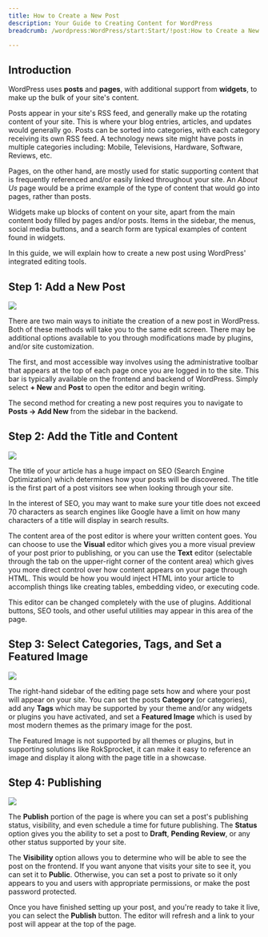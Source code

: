 ```yaml
---
title: How to Create a New Post
description: Your Guide to Creating Content for WordPress
breadcrumb: /wordpress:WordPress/start:Start/!post:How to Create a New Post

---
```


Introduction
-----

WordPress uses **posts** and **pages**, with additional support from **widgets**, to make up the bulk of your site's content. 

Posts appear in your site's RSS feed, and generally make up the rotating content of your site. This is where your blog entries, articles, and updates would generally go. Posts can be sorted into categories, with each category receiving its own RSS feed. A technology news site might have posts in multiple categories including: Mobile, Televisions, Hardware, Software, Reviews, etc. 

Pages, on the other hand, are mostly used for static supporting content that is frequently referenced and/or easily linked throughout your site. An *About Us* page would be a prime example of the type of content that would go into pages, rather than posts.

Widgets make up blocks of content on your site, apart from the main content body filled by pages and/or posts. Items in the sidebar, the menus, social media buttons, and a search form are typical examples of content found in widgets.

In this guide, we will explain how to create a new post using WordPress' integrated editing tools.

Step 1: Add a New Post
-----

![][post]

There are two main ways to initiate the creation of a new post in WordPress. Both of these methods will take you to the same edit screen. There may be additional options available to you through modifications made by plugins, and/or site customization.

The first, and most accessible way involves using the administrative toolbar that appears at the top of each page once you are logged in to the site. This bar is typically available on the frontend and backend of WordPress. Simply select **+ New** and **Post** to open the editor and begin writing.

The second method for creating a new post requires you to navigate to **Posts -> Add New** from the sidebar in the backend.

Step 2: Add the Title and Content
-----

![][post2]

The title of your article has a huge impact on SEO (Search Engine Optimization) which determines how your posts will be discovered. The title is the first part of a post visitors see when looking through your site. 

In the interest of SEO, you may want to make sure your title does not exceed 70 characters as search engines like Google have a limit on how many characters of a title will display in search results.

The content area of the post editor is where your written content goes. You can choose to use the **Visual** editor which gives you a more visual preview of your post prior to publishing, or you can use the **Text** editor (selectable through the tab on the upper-right corner of the content area) which gives you more direct control over how content appears on your page through HTML. This would be how you would inject HTML into your article to accomplish things like creating tables, embedding video, or executing code.

This editor can be changed completely with the use of plugins. Additional buttons, SEO tools, and other useful utilities may appear in this area of the page.

Step 3: Select Categories, Tags, and Set a Featured Image
-----

![][post3]

The right-hand sidebar of the editing page sets how and where your post will appear on your site. You can set the posts **Category** (or categories), add any **Tags** which may be supported by your theme and/or any widgets or plugins you have activated, and set a **Featured Image** which is used by most modern themes as the primary image for the post. 

The Featured Image is not supported by all themes or plugins, but in supporting solutions like RokSprocket, it can make it easy to reference an image and display it along with the page title in a showcase.

Step 4: Publishing
-----

![][post4]

The **Publish** portion of the page is where you can set a post's publishing status, visibility, and even schedule a time for future publishing. The **Status** option gives you the ability to set a post to **Draft**, **Pending Review**, or any other status supported by your site.

The **Visibility** option allows you to determine who will be able to see the post on the frontend. If you want anyone that visits your site to see it, you can set it to **Public**. Otherwise, you can set a post to private so it only appears to you and users with appropriate permissions, or make the post password protected.

Once you have finished setting up your post, and you're ready to take it live, you can select the **Publish** button. The editor will refresh and a link to your post will appear at the top of the page.

[post]: assets/post_1.jpeg
[post2]: assets/post_2.jpeg
[post3]: assets/post_3.jpeg
[post4]: assets/post_4.jpeg
[post5]: assets/post_5.jpeg
[post6]: assets/post_6.jpeg
[post7]: assets/post_7.jpeg
[post8]: assets/post_8.jpeg